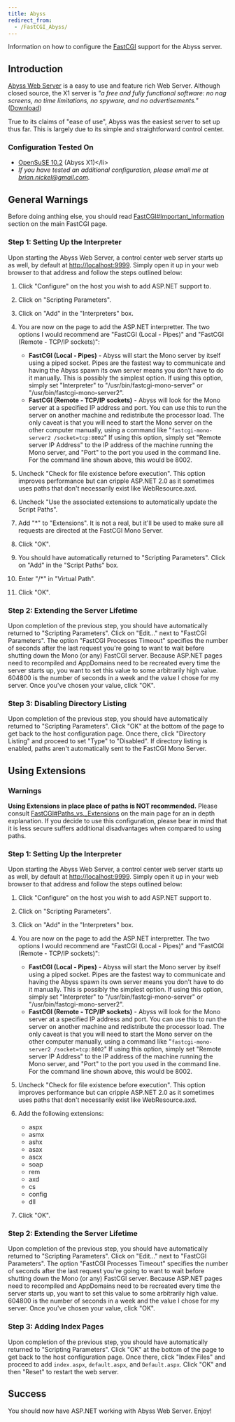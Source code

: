 ```yaml
---
title: Abyss
redirect_from:
  - /FastCGI_Abyss/
---
```


Information on how to configure the [FastCGI](/docs/web/fastcgi/) support for the Abyss server.

Introduction
------------

[Abyss Web Server](http://www.aprelium.com/) is a easy to use and feature rich Web Server. Although closed source, the X1 server is *"a free and fully functional software: no nag screens, no time limitations, no spyware, and no advertisements."* ([Download](http://www.aprelium.com/abyssws/download.php))

 True to its claims of "ease of use", Abyss was the easiest server to set up thus far. This is largely due to its simple and straightforward control center.

### Configuration Tested On

-   [OpenSuSE 10.2](http://en.opensuse.org/OpenSUSE_News/10.2-Release) (Abyss X1)\</li\>
-   *If you have tested an additional configuration, please email me at [brian.nickel@gmail.com](mailto:brian.nickel@gmail.com).*

General Warnings
----------------

Before doing anthing else, you should read [FastCGI\#Important\_Information](/docs/web/fastcgi/#important-information) section on the main FastCGI page.

### Step 1: Setting Up the Interpreter

Upon starting the Abyss Web Server, a control center web server starts up as well, by default at <http://localhost:9999>. Simply open it up in your web browser to that address and follow the steps outlined below:

1.  Click "Configure" on the host you wish to add ASP.NET support to.
2.  Click on "Scripting Parameters".
3.  Click on "Add" in the "Interpreters" box.
4.  You are now on the page to add the ASP.NET interpretter. The two options I would recommend are "FastCGI (Local - Pipes)" and "FastCGI (Remote - TCP/IP sockets)":
    -   **FastCGI (Local - Pipes)** - Abyss will start the Mono server by itself using a piped socket. Pipes are the fastest way to communicate and having the Abyss spawn its own server means you don't have to do it manually. This is possibly the simplest option.
        If using this option, simply set "Interpreter" to "/usr/bin/fastcgi-mono-server" or "/usr/bin/fastcgi-mono-server2".
    -   **FastCGI (Remote - TCP/IP sockets)** - Abyss will look for the Mono server at a specified IP address and port. You can use this to run the server on another machine and redistribute the processor load. The only caveat is that you will need to start the Mono server on the other computer manually, using a command like "`fastcgi-mono-server2 /socket=tcp:8002`"
        If using this option, simply set "Remote server IP Address" to the IP address of the machine running the Mono server, and "Port" to the port you used in the command line. For the command line shown above, this would be 8002.

5.  Uncheck "Check for file existence before execution". This option improves performance but can cripple ASP.NET 2.0 as it sometimes uses paths that don't necessarily exist like WebResource.axd.
6.  Uncheck "Use the associated extensions to automatically update the Script Paths".
7.  Add "\*" to "Extensions". It is not a real, but it'll be used to make sure all requests are directed at the FastCGI Mono Server.
8.  Click "OK".
9.  You should have automatically returned to "Scripting Parameters". Click on "Add" in the "Script Paths" box.
10. Enter "/\*" in "Virtual Path".
11. Click "OK".

### Step 2: Extending the Server Lifetime

Upon completion of the previous step, you should have automatically returned to "Scripting Parameters". Click on "Edit..." next to "FastCGI Parameters". The option "FastCGI Processes Timeout" specifies the number of seconds after the last request you're going to want to wait before shutting down the Mono (or any) FastCGI server. Because ASP.NET pages need to recompiled and AppDomains need to be recreated every time the server starts up, you want to set this value to some arbitrarily high value. 604800 is the number of seconds in a week and the value I chose for my server. Once you've chosen your value, click "OK".

### Step 3: Disabling Directory Listing

Upon completion of the previous step, you should have automatically returned to "Scripting Parameters". Click "OK" at the bottom of the page to get back to the host configuration page. Once there, click "Directory Listing" and proceed to set "Type" to "Disabled". If directory listing is enabled, paths aren't automatically sent to the FastCGI Mono Server.

Using Extensions
----------------

### Warnings

**Using Extensions in place place of paths is NOT recommended.** Please consult [FastCGI\#Paths\_vs.\_Extensions](/docs/web/fastcgi/#paths-vs-extensions) on the main page for an in depth explanation. If you decide to use this configuration, please bear in mind that it is less secure suffers additional disadvantages when compared to using paths.

### Step 1: Setting Up the Interpreter

Upon starting the Abyss Web Server, a control center web server starts up as well, by default at <http://localhost:9999>. Simply open it up in your web browser to that address and follow the steps outlined below:

1.  Click "Configure" on the host you wish to add ASP.NET support to.
2.  Click on "Scripting Parameters".
3.  Click on "Add" in the "Interpreters" box.
4.  You are now on the page to add the ASP.NET interpretter. The two options I would recommend are "FastCGI (Local - Pipes)" and "FastCGI (Remote - TCP/IP sockets)":
    -   **FastCGI (Local - Pipes)** - Abyss will start the Mono server by itself using a piped socket. Pipes are the fastest way to communicate and having the Abyss spawn its own server means you don't have to do it manually. This is possibly the simplest option.
        If using this option, simply set "Interpreter" to "/usr/bin/fastcgi-mono-server" or "/usr/bin/fastcgi-mono-server2".
    -   **FastCGI (Remote - TCP/IP sockets)** - Abyss will look for the Mono server at a specified IP address and port. You can use this to run the server on another machine and redistribute the processor load. The only caveat is that you will need to start the Mono server on the other computer manually, using a command like "`fastcgi-mono-server2 /socket=tcp:8002`"
         If using this option, simply set "Remote server IP Address" to the IP address of the machine running the Mono server, and "Port" to the port you used in the command line. For the command line shown above, this would be 8002.

5.  Uncheck "Check for file existence before execution". This option improves performance but can cripple ASP.NET 2.0 as it sometimes uses paths that don't necessarily exist like WebResource.axd.
6.  Add the following extensions:
    -   aspx
    -   asmx
    -   ashx
    -   asax
    -   ascx
    -   soap
    -   rem
    -   axd
    -   cs
    -   config
    -   dll

7.  Click "OK".

### Step 2: Extending the Server Lifetime

Upon completion of the previous step, you should have automatically returned to "Scripting Parameters". Click on "Edit..." next to "FastCGI Parameters". The option "FastCGI Processes Timeout" specifies the number of seconds after the last request you're going to want to wait before shutting down the Mono (or any) FastCGI server. Because ASP.NET pages need to recompiled and AppDomains need to be recreated every time the server starts up, you want to set this value to some arbitrarily high value. 604800 is the number of seconds in a week and the value I chose for my server. Once you've chosen your value, click "OK".

### Step 3: Adding Index Pages

Upon completion of the previous step, you should have automatically returned to "Scripting Parameters". Click "OK" at the bottom of the page to get back to the host configuration page. Once there, click "Index Files" and proceed to add `index.aspx`, `default.aspx`, and `Default.aspx`. Click "OK" and then "Reset" to restart the web server.

Success
-------

You should now have ASP.NET working with Abyss Web Server. Enjoy!

